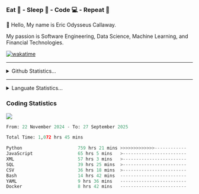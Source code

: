 <h3>Eat 🍴 - Sleep 🛌 - Code 💻 - Repeat 🔁</h3>

👋 Hello, My name is Eric Odysseus Callaway.

My passion is Software Engineering, Data Science, Machine Learning, and Financial Technologies.

[![wakatime](https://wakatime.com/badge/user/6717695f-6a13-47e3-aa16-c813e12c0985.svg)](https://wakatime.com/@6717695f-6a13-47e3-aa16-c813e12c0985)
<hr>
<details>
  <summary>
    Github Statistics...
  </summary>
    <p align="center">
      <img src="https://github-readme-stats.vercel.app/api?username=EricCallaway&show_icons=true"/>
    </p>
</details>
</hr>

<hr>
<details>
  <summary>
    Languate Statistics...
  </summary>
    <p align="center">
      <img src="https://wakatime.com/share/@Odysseus/6fc7c863-6fba-4e57-a6af-ed1f2fa8d560.svg"/>
    </p>
</details>
</hr>


<h3>Coding Statistics</h3>
<img src="https://wakatime.com/share/@Odysseus/5e02c832-9cc5-49a3-8f4c-bd2647d78fca.svg"/>
<!--START_SECTION:waka-->

```python
From: 22 November 2024 - To: 27 September 2025

Total Time: 1,072 hrs 45 mins

Python                     759 hrs 21 mins >>>>>>>>>>>>>------------   52.42 %
JavaScript                 65 hrs 5 mins   >------------------------   04.49 %
XML                        57 hrs 3 mins   >------------------------   03.94 %
SQL                        39 hrs 25 mins  >------------------------   02.72 %
CSV                        36 hrs 18 mins  >------------------------   02.51 %
Bash                       14 hrs 42 mins  -------------------------   01.01 %
YAML                       9 hrs 36 mins   -------------------------   00.66 %
Docker                     8 hrs 42 mins   -------------------------   00.60 %
```

<!--END_SECTION:waka-->
